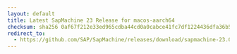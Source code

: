 ```yaml
---
layout: default
title: Latest SapMachine 23 Release for macos-aarch64
checksum: sha256 0af67f212e33ed965cdba44cd0a0cabce41fc7df1224436dfa36b56ce358b088
redirect_to:
  - https://github.com/SAP/SapMachine/releases/download/sapmachine-23.0.1/sapmachine-jdk-23.0.1_macos-aarch64_bin.tar.gz
---
```

